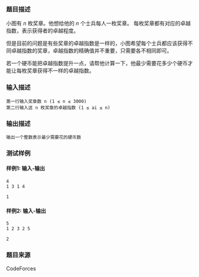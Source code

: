 ### 题目描述

小图有 *n* 枚奖章。他想给他的 *n* 个士兵每人一枚奖章。 每枚奖章都有对应的卓越指数，表示获得者的卓越程度。 

但是目前的问题是有些奖章的卓越指数是一样的，小图希望每个士兵都应该获得不同卓越指数的奖章，卓越指数的精确值并不重要，只需要各不相同即可。

若一个硬币能把卓越指数提升一点，请帮他计算一下，他最少需要花多少个硬币才能让每枚奖章获得不一样的卓越指数。

### 输入描述

```
第一行输入奖章数 n (1 ≤ n ≤ 3000)
第二行输入这 n 枚奖章的卓越指数 (1 ≤ ai ≤ n)
```

### 输出描述

```
输出一个整数表示最少需要花的硬币数
```

### 测试样例

#### 样例1: 输入-输出

```
4
1 3 1 4
```

```
1
```

#### 样例2: 输入-输出

```
5
1 2 3 2 5
```

```
2
```

### 题目来源

CodeForces
